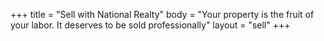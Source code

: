 +++
title = "Sell with National Realty"
body = "Your property is the fruit of your labor. It deserves to be sold professionally"
layout = "sell"
+++